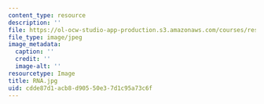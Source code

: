 ```yaml
---
content_type: resource
description: ''
file: https://ol-ocw-studio-app-production.s3.amazonaws.com/courses/res-7-001-pre-7-01-getting-up-to-speed-in-biology-summer-2019/cdde87d1acb8d90550e37d1c95a73c6f_RNA.jpg
file_type: image/jpeg
image_metadata:
  caption: ''
  credit: ''
  image-alt: ''
resourcetype: Image
title: RNA.jpg
uid: cdde87d1-acb8-d905-50e3-7d1c95a73c6f
---
```

